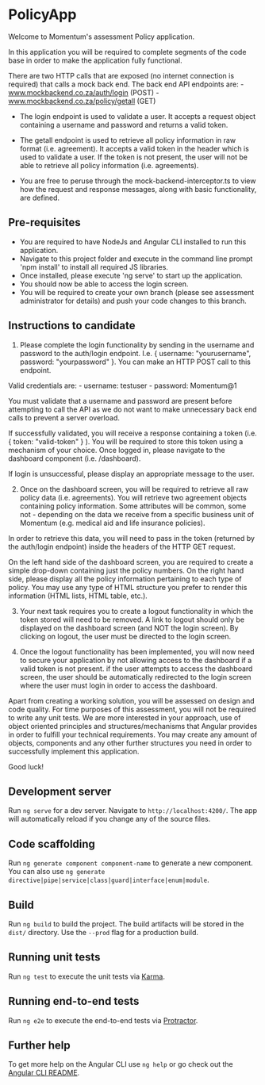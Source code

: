 # PolicyApp

Welcome to Momentum's assessment Policy application.

In this application you will be required to complete segments of the code base in order to make the application fully functional.

There are two HTTP calls that are exposed (no internet connection is required) that calls a mock back end. The back end API endpoints are:
    - www.mockbackend.co.za/auth/login (POST)
    - www.mockbackend.co.za/policy/getall (GET)

- The login endpoint is used to validate a user. It accepts a request object containing a username and password and returns a valid token.
    
- The getall endpoint is used to retrieve all policy information in raw format (i.e. agreement). It accepts a valid token in the header which is used to validate a user. If the token is not present, the user will not be able to retrieve all policy information (i.e. agreements).

- You are free to peruse through the mock-backend-interceptor.ts to view how the request and response messages, along with basic functionality, are defined.

## Pre-requisites

- You are required to have NodeJs and Angular CLI installed to run this application.
- Navigate to this project folder and execute in the command line prompt 'npm install' to install all required JS libraries.
- Once installed, please execute 'ng serve' to start up the application.
- You should now be able to access the login screen.
- You will be required to create your own branch (please see assessment administrator for details) and push your code changes to this branch.

## Instructions to candidate

1. Please complete the login functionality by sending in the username and password to the auth/login endpoint. 
I.e. { username: "yourusername", password: "yourpassword" }. You can make an HTTP POST call to this endpoint. 

Valid credentials are:
    - username: testuser
    - password: Momentum@1

You must validate that a username and password are present before attempting to call the API as we do not want to make unnecessary back end calls to prevent a server overload.

If successfully validated, you will receive a response containing a token (i.e. { token: "valid-token" } ).
You will be required to store this token using a mechanism of your choice. Once logged in, please navigate to the dashboard component (i.e. /dashboard).

If login is unsuccessful, please display an appropriate message to the user.

2. Once on the dashboard screen, you will be required to retrieve all raw policy data (i.e. agreements). You will retrieve two agreement objects containing policy information. Some attributes will be common, some not - depending on the data we receive from a specific business unit of Momentum (e.g. medical aid and life insurance policies).

In order to retrieve this data, you will need to pass in the token (returned by the auth/login endpoint) inside the headers of the HTTP GET request. 

On the left hand side of the dashboard screen, you are required to create a simple drop-down containing just the policy numbers.
On the right hand side, please display all the policy information pertaining to each type of policy. You may use any type of HTML structure you prefer to render this information (HTML lists, HTML table, etc.).

3. Your next task requires you to create a logout functionality in which the token stored will need to be removed. A link to logout should only be displayed on the dashboard screen (and NOT the login screen). By clicking on logout, the user must be directed to the login screen.

4. Once the logout functionality has been implemented, you will now need to secure your application by not allowing access to the dashboard if a valid token is not present. if the user attempts to access the dashboard screen, the user should be automatically redirected to the login screen where the user must login in order to access the dashboard.

Apart from creating a working solution, you will be assessed on design and code quality. For time purposes of this assessment, you will not be required to write any unit tests. We are more interested in your approach, use of object oriented principles and structures/mechanisms that Angular provides in order to fulfill your technical requirements. You may create any amount of objects, components and any other further structures you need in order to successfully implement this application.

Good luck!

## Development server

Run `ng serve` for a dev server. Navigate to `http://localhost:4200/`. The app will automatically reload if you change any of the source files.

## Code scaffolding

Run `ng generate component component-name` to generate a new component. You can also use `ng generate directive|pipe|service|class|guard|interface|enum|module`.

## Build

Run `ng build` to build the project. The build artifacts will be stored in the `dist/` directory. Use the `--prod` flag for a production build.

## Running unit tests

Run `ng test` to execute the unit tests via [Karma](https://karma-runner.github.io).

## Running end-to-end tests

Run `ng e2e` to execute the end-to-end tests via [Protractor](http://www.protractortest.org/).

## Further help

To get more help on the Angular CLI use `ng help` or go check out the [Angular CLI README](https://github.com/angular/angular-cli/blob/master/README.md).
